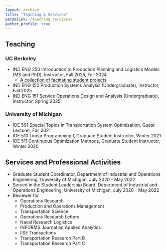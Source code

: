 ```yaml
---
layout: archive
title: "Teaching & Services"
permalink: /teaching_services/
author_profile: true
---
```



## Teaching

### UC Berkeley

- IND ENG 250 Introduction to Production Planning and Logistics Models (MS and PhD), Instructor, Fall 2025, Fall 2024
  * [A collection of facinating student projects](https://sites.google.com/berkeley.edu/ieor-250-projects/home)
- IND ENG 150 Production Systems Analysis (Undergraduate), Instructor, Fall 2025
- IND ENG 151 Service Operations Design and Analysis (Undergraduate), Instructor, Spring 2025

### University of Michigan

- IOE 591 Special Topics in Transportation System Optimization, Guest Lecturer, Fall 2021
- IOE 510 Linear Programming I, Graduate Student Instructor, Winter 2021
- IOE 511 Continuous Optimization Methods, Graduate Student Instructor, Winter 2020

## Services and Professional Activities
- Graduate Student Coordinator, Department of Industrial and Operations Engineering, University of Michigan, July 2020 - May 2022
- Served in the Student Leadership Board, Department of Industrial and Operations Engineering, University of Michigan, July 2020 - May 2022
- Reviewer for 
  * Operations Research
  * Production and Operations Management
  * Transportation Science
  * Operations Research Letters
  * Naval Research Logistics
  * INFORMS Journal on Applied Analytics
  * IISE Transactions
  * Transportation Research Part B
  * Transportation Research Part C


